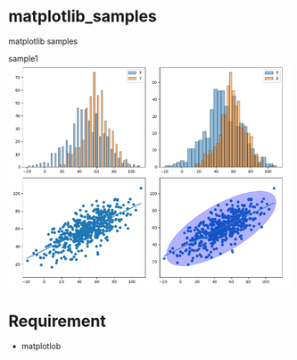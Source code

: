 # matplotlib_samples
matplotlib samples

sample1
![sample1](gallery/sample1.png)

# Requirement
* matplotlob